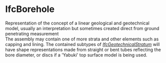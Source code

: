 IfcBorehole
===========
Representation of the concept of a linear geological and geotechnical model,
usually an interpretation but sometimes created direct from ground penetrating
measurement  
The assembly may contain one of more strata and other elements such as capping
and lining. The contained subtypes of
[_IfcGeotechnicalStratum_]($element://{FAEFB134-3800-4995-B222-B921D7E287BF})
will have shape representations made from straight or bent tubes reflecting
the bore diameter, or discs if a 'Yabuki' top surface model is being used.


